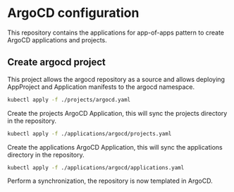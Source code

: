 # ArgoCD configuration

This repository contains the applications for app-of-apps pattern to create ArgoCD applications and projects.

## Create argocd project

This project allows the argocd repository as a source and allows deploying AppProject and Application manifests to the argocd namespace.

```bash
kubectl apply -f ./projects/argocd.yaml
```

Create the projects ArgoCD Application, this will sync the projects directory in the repository.

```bash
kubectl apply -f ./applications/argocd/projects.yaml
```

Create the applications ArgoCD Application, this will sync the applications directory in the repository.

```bash
kubectl apply -f ./applications/argocd/applications.yaml
```

Perform a synchronization, the repository is now templated in ArgoCD.
